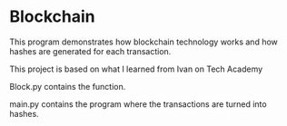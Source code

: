 # Blockchain

This program demonstrates how blockchain technology works and how hashes are generated for each transaction.


This project is based on what I learned from Ivan on Tech Academy

Block.py contains the function.

main.py contains the program where the transactions are turned into hashes.
